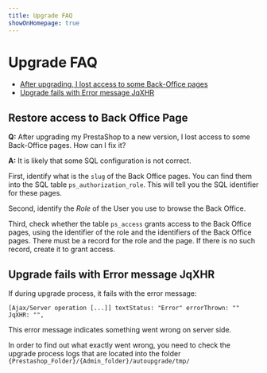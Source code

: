 ```yaml
---
title: Upgrade FAQ
showOnHomepage: true
---
```


# Upgrade FAQ

- [After upgrading, I lost access to some Back-Office pages](#restore-access-to-back-office-page)
- [Upgrade fails with Error message JqXHR](#upgrade-fails-with-error-message-jqxhr)


## Restore access to Back Office Page

**Q:** After upgrading my PrestaShop to a new version, I lost access to some Back-Office pages. How can I fix it?

**A:** It is likely that some SQL configuration is not correct.

First, identify what is the `slug` of the Back Office pages. You can find them into the SQL table `ps_authorization_role`. This will tell you the SQL identifier for these pages.

Second, identify the _Role_ of the User you use to browse the Back Office.

Third, check whether the table `ps_access` grants access to the Back Office pages, using the identifier of the role and the identifiers of the Back Office pages. There must be a record for the role and the page. If there is no such record, create it to grant access.

## Upgrade fails with Error message JqXHR

If during upgrade process, it fails with the error message:

```
[Ajax/Server operation [...]] textStatus: "Error" errorThrown: "" JqXHR: "",
```

This error message indicates something went wrong on server side.

In order to find out what exactly went wrong, you need to check the upgrade process logs that are located into the folder `{Prestashop_Folder}/{Admin_folder}/autoupgrade/tmp/`

